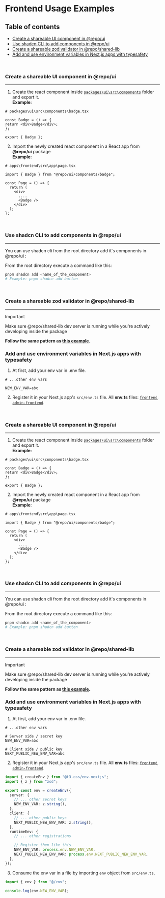 # Frontend Usage Examples

## Table of contents

<ul>
    <li>
      <a href="#create-a-shareable-ui-component-in-repoui">Create a shareable UI component in @repo/ui</a>
    </li>
    <li><a href="#use-shadcn-cli-to-add-components-in-repoui">Use shadcn CLI to add components in @repo/ui</a></li>
    <li><a href="#create-a-shareable-zod-validator-in-reposhared-lib">Create a shareable zod validator in @repo/shared-lib</a></li>
    <li><a href="#add-and-use-environment-variables-in-nextjs-apps-with-typesafety">Add and use environment variables in Next.js apps with typesafety</a></li>
</ul>

<br/>

### Create a shareable UI component in @repo/ui

---

1.  Create the react component inside [`packages\ui\src\components`](./packages/ui/src/components) folder and export it.
    <br/>
    **Example:**

```tsx
# packages\ui\src\components\badge.tsx

const Badge = () => {
return <div>Badge</div>;
};

export { Badge };
```

2. Import the newly created react component in a React app from **@repo/ui** package
   <br/>
   **Example:**

```tsx
# apps\frontend\src\app\page.tsx

import { Badge } from "@repo/ui/components/badge";

const Page = () => {
  return (
    <div>
      ....
      <Badge />
    </div>
  );
};

```

<br/>

### Use shadcn CLI to add components in @repo/ui

---

You can use shadcn cli from the root directory add it's components in @repo/ui :

From the root directory execute a command like this:

```sh
pnpm shadcn add <name_of_the_component>
# Example: pnpm shadcn add button
```

<br/>

### Create a shareable zod validator in @repo/shared-lib

---

> [!IMPORTANT]
> Make sure @repo/shared-lib dev server is running while you're actively developing inside the package

**Follow the same pattern as [this example](#use-shadcn-cli-to-add-components-in-repoui).**

### Add and use environment variables in Next.js apps with typesafety

1. At first, add your env var in .env file.

```env
# ...other env vars

NEW_ENV_VAR=abc
```

2. Register it in your Next.js app's `src/env.ts` file. All **env.ts** files: [`frontend`](./apps/frontend/src/env.ts), [`admin-frontend`](./apps/admin-frontend/src/env.ts).

<br/>

### Create a shareable UI component in @repo/ui

---

1.  Create the react component inside [`packages\ui\src\components`](./packages/ui/src/components) folder and export it.
    <br/>
    **Example:**

```tsx
# packages\ui\src\components\badge.tsx

const Badge = () => {
return <div>Badge</div>;
};

export { Badge };
```

2. Import the newly created react component in a React app from **@repo/ui** package
   <br/>
   **Example:**

```tsx
# apps\frontend\src\app\page.tsx

import { Badge } from "@repo/ui/components/badge";

const Page = () => {
  return (
    <div>
      ....
      <Badge />
    </div>
  );
};

```

<br/>

### Use shadcn CLI to add components in @repo/ui

---

You can use shadcn cli from the root directory add it's components in @repo/ui :

From the root directory execute a command like this:

```sh
pnpm shadcn add <name_of_the_component>
# Example: pnpm shadcn add button
```

<br/>

### Create a shareable zod validator in @repo/shared-lib

---

> [!IMPORTANT]
> Make sure @repo/shared-lib dev server is running while you're actively developing inside the package

**Follow the same pattern as [this example](#use-shadcn-cli-to-add-components-in-repoui).**

### Add and use environment variables in Next.js apps with typesafety

1. At first, add your env var in .env file.

```env
# ...other env vars

# Server side / secret key
NEW_ENV_VAR=abc

# Client side / public key
NEXT_PUBLIC_NEW_ENV_VAR=abc
```

2. Register it in your Next.js app's `src/env.ts` file. All **env.ts** files: [`frontend`](./apps/frontend/src/env.ts), [`admin-frontend`](./apps/admin-frontend/src/env.ts).

```typescript
import { createEnv } from "@t3-oss/env-nextjs";
import { z } from "zod";

export const env = createEnv({
  server: {
    // ... other secret keys
    NEW_ENV_VAR: z.string(),
  },
  client: {
    // ... other public keys
    NEXT_PUBLIC_NEW_ENV_VAR: z.string(),
  },
  runtimeEnv: {
    // ... other registrations

    // Register them like this
    NEW_ENV_VAR: process.env.NEW_ENV_VAR,
    NEXT_PUBLIC_NEW_ENV_VAR: process.env.NEXT_PUBLIC_NEW_ENV_VAR,
  },
});
```

3. Consume the env var in a file by importing `env` object from `src/env.ts`.

```typescript
import { env } from "@/env";

console.log(env.NEW_ENV_VAR);
```
